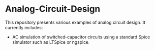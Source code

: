 # Analog-Circuit-Design

This repository presents various examples of analog circuit design. It currently includes:
* AC simulation of switched-capacitor circuits using a standard Spice simulator such as LTSpice or ngspice.
